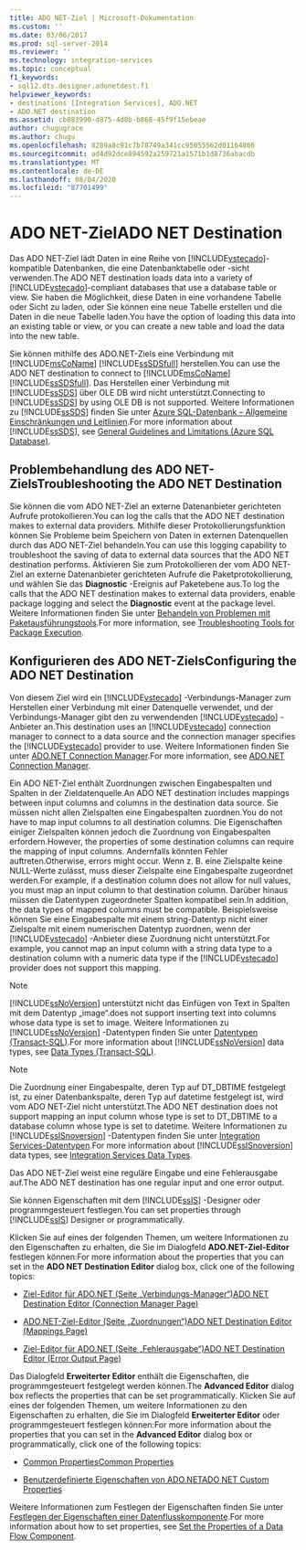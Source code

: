 ```yaml
---
title: ADO NET-Ziel | Microsoft-Dokumentation
ms.custom: ''
ms.date: 03/06/2017
ms.prod: sql-server-2014
ms.reviewer: ''
ms.technology: integration-services
ms.topic: conceptual
f1_keywords:
- sql12.dts.designer.adonetdest.f1
helpviewer_keywords:
- destinations [Integration Services], ADO.NET
- ADO.NET destination
ms.assetid: cb883990-d875-4d8b-b868-45f9f15ebeae
author: chugugrace
ms.author: chugu
ms.openlocfilehash: 8289a8c91c7b78749a341cc95055562d01164866
ms.sourcegitcommit: ad4d92dce894592a259721a1571b1d8736abacdb
ms.translationtype: MT
ms.contentlocale: de-DE
ms.lasthandoff: 08/04/2020
ms.locfileid: "87701499"
---
```

# <a name="ado-net-destination"></a><span data-ttu-id="8a1ef-102">ADO NET-Ziel</span><span class="sxs-lookup"><span data-stu-id="8a1ef-102">ADO NET Destination</span></span>
  <span data-ttu-id="8a1ef-103">Das ADO NET-Ziel lädt Daten in eine Reihe von [!INCLUDE[vstecado](../../includes/vstecado-md.md)]-kompatible Datenbanken, die eine Datenbanktabelle oder -sicht verwenden.</span><span class="sxs-lookup"><span data-stu-id="8a1ef-103">The ADO NET destination loads data into a variety of [!INCLUDE[vstecado](../../includes/vstecado-md.md)]-compliant databases that use a database table or view.</span></span> <span data-ttu-id="8a1ef-104">Sie haben die Möglichkeit, diese Daten in eine vorhandene Tabelle oder Sicht zu laden, oder Sie können eine neue Tabelle erstellen und die Daten in die neue Tabelle laden.</span><span class="sxs-lookup"><span data-stu-id="8a1ef-104">You have the option of loading this data into an existing table or view, or you can create a new table and load the data into the new table.</span></span>  
  
 <span data-ttu-id="8a1ef-105">Sie können mithilfe des ADO.NET-Ziels eine Verbindung mit [!INCLUDE[msCoName](../../includes/msconame-md.md)] [!INCLUDE[ssSDSfull](../../includes/sssdsfull-md.md)] herstellen.</span><span class="sxs-lookup"><span data-stu-id="8a1ef-105">You can use the ADO NET destination to connect to [!INCLUDE[msCoName](../../includes/msconame-md.md)] [!INCLUDE[ssSDSfull](../../includes/sssdsfull-md.md)].</span></span> <span data-ttu-id="8a1ef-106">Das Herstellen einer Verbindung mit [!INCLUDE[ssSDS](../../includes/sssds-md.md)] über OLE DB wird nicht unterstützt.</span><span class="sxs-lookup"><span data-stu-id="8a1ef-106">Connecting to [!INCLUDE[ssSDS](../../includes/sssds-md.md)] by using OLE DB is not supported.</span></span> <span data-ttu-id="8a1ef-107">Weitere Informationen zu [!INCLUDE[ssSDS](../../includes/sssds-md.md)] finden Sie unter [Azure SQL-Datenbank – Allgemeine Einschränkungen und Leitlinien](https://go.microsoft.com/fwlink/?LinkId=248228).</span><span class="sxs-lookup"><span data-stu-id="8a1ef-107">For more information about [!INCLUDE[ssSDS](../../includes/sssds-md.md)], see [General Guidelines and Limitations (Azure SQL Database)](https://go.microsoft.com/fwlink/?LinkId=248228).</span></span>  
  
## <a name="troubleshooting-the-ado-net-destination"></a><span data-ttu-id="8a1ef-108">Problembehandlung des ADO NET-Ziels</span><span class="sxs-lookup"><span data-stu-id="8a1ef-108">Troubleshooting the ADO NET Destination</span></span>  
 <span data-ttu-id="8a1ef-109">Sie können die vom ADO NET-Ziel an externe Datenanbieter gerichteten Aufrufe protokollieren.</span><span class="sxs-lookup"><span data-stu-id="8a1ef-109">You can log the calls that the ADO NET destination makes to external data providers.</span></span> <span data-ttu-id="8a1ef-110">Mithilfe dieser Protokollierungsfunktion können Sie Probleme beim Speichern von Daten in externen Datenquellen durch das ADO NET-Ziel behandeln.</span><span class="sxs-lookup"><span data-stu-id="8a1ef-110">You can use this logging capability to troubleshoot the saving of data to external data sources that the ADO NET destination performs.</span></span> <span data-ttu-id="8a1ef-111">Aktivieren Sie zum Protokollieren der vom ADO NET-Ziel an externe Datenanbieter gerichteten Aufrufe die Paketprotokollierung, und wählen Sie das **Diagnostic** -Ereignis auf Paketebene aus.</span><span class="sxs-lookup"><span data-stu-id="8a1ef-111">To log the calls that the ADO NET destination makes to external data providers, enable package logging and select the **Diagnostic** event at the package level.</span></span> <span data-ttu-id="8a1ef-112">Weitere Informationen finden Sie unter [Behandeln von Problemen mit Paketausführungstools](../troubleshooting/troubleshooting-tools-for-package-execution.md).</span><span class="sxs-lookup"><span data-stu-id="8a1ef-112">For more information, see [Troubleshooting Tools for Package Execution](../troubleshooting/troubleshooting-tools-for-package-execution.md).</span></span>  
  
## <a name="configuring-the-ado-net-destination"></a><span data-ttu-id="8a1ef-113">Konfigurieren des ADO NET-Ziels</span><span class="sxs-lookup"><span data-stu-id="8a1ef-113">Configuring the ADO NET Destination</span></span>  
 <span data-ttu-id="8a1ef-114">Von diesem Ziel wird ein [!INCLUDE[vstecado](../../includes/vstecado-md.md)] -Verbindungs-Manager zum Herstellen einer Verbindung mit einer Datenquelle verwendet, und der Verbindungs-Manager gibt den zu verwendenden [!INCLUDE[vstecado](../../includes/vstecado-md.md)] -Anbieter an.</span><span class="sxs-lookup"><span data-stu-id="8a1ef-114">This destination uses an [!INCLUDE[vstecado](../../includes/vstecado-md.md)] connection manager to connect to a data source and the connection manager specifies the [!INCLUDE[vstecado](../../includes/vstecado-md.md)] provider to use.</span></span> <span data-ttu-id="8a1ef-115">Weitere Informationen finden Sie unter [ADO.NET Connection Manager](../connection-manager/ado-net-connection-manager.md).</span><span class="sxs-lookup"><span data-stu-id="8a1ef-115">For more information, see [ADO.NET Connection Manager](../connection-manager/ado-net-connection-manager.md).</span></span>  
  
 <span data-ttu-id="8a1ef-116">Ein ADO NET-Ziel enthält Zuordnungen zwischen Eingabespalten und Spalten in der Zieldatenquelle.</span><span class="sxs-lookup"><span data-stu-id="8a1ef-116">An ADO NET destination includes mappings between input columns and columns in the destination data source.</span></span> <span data-ttu-id="8a1ef-117">Sie müssen nicht allen Zielspalten eine Eingabespalten zuordnen.</span><span class="sxs-lookup"><span data-stu-id="8a1ef-117">You do not have to map input columns to all destination columns.</span></span> <span data-ttu-id="8a1ef-118">Die Eigenschaften einiger Zielspalten können jedoch die Zuordnung von Eingabespalten erfordern.</span><span class="sxs-lookup"><span data-stu-id="8a1ef-118">However, the properties of some destination columns can require the mapping of input columns.</span></span> <span data-ttu-id="8a1ef-119">Andernfalls könnten Fehler auftreten.</span><span class="sxs-lookup"><span data-stu-id="8a1ef-119">Otherwise, errors might occur.</span></span> <span data-ttu-id="8a1ef-120">Wenn z. B. eine Zielspalte keine NULL-Werte zulässt, muss dieser Zielspalte eine Eingabespalte zugeordnet werden.</span><span class="sxs-lookup"><span data-stu-id="8a1ef-120">For example, if a destination column does not allow for null values, you must map an input column to that destination column.</span></span> <span data-ttu-id="8a1ef-121">Darüber hinaus müssen die Datentypen zugeordneter Spalten kompatibel sein.</span><span class="sxs-lookup"><span data-stu-id="8a1ef-121">In addition, the data types of mapped columns must be compatible.</span></span> <span data-ttu-id="8a1ef-122">Beispielsweise können Sie eine Eingabespalte mit einem string-Datentyp nicht einer Zielspalte mit einem numerischen Datentyp zuordnen, wenn der [!INCLUDE[vstecado](../../includes/vstecado-md.md)] -Anbieter diese Zuordnung nicht unterstützt.</span><span class="sxs-lookup"><span data-stu-id="8a1ef-122">For example, you cannot map an input column with a string data type to a destination column with a numeric data type if the [!INCLUDE[vstecado](../../includes/vstecado-md.md)] provider does not support this mapping.</span></span>  
  
> [!NOTE]  
>  [!INCLUDE[ssNoVersion](../../includes/ssnoversion-md.md)] <span data-ttu-id="8a1ef-123">unterstützt nicht das Einfügen von Text in Spalten mit dem Datentyp „image“.</span><span class="sxs-lookup"><span data-stu-id="8a1ef-123">does not support inserting text into columns whose data type is set to image.</span></span> <span data-ttu-id="8a1ef-124">Weitere Informationen zu [!INCLUDE[ssNoVersion](../../includes/ssnoversion-md.md)] -Datentypen finden Sie unter [Datentypen &#40;Transact-SQL&#41;](/sql/t-sql/data-types/data-types-transact-sql).</span><span class="sxs-lookup"><span data-stu-id="8a1ef-124">For more information about [!INCLUDE[ssNoVersion](../../includes/ssnoversion-md.md)] data types, see [Data Types &#40;Transact-SQL&#41;](/sql/t-sql/data-types/data-types-transact-sql).</span></span>  
  
> [!NOTE]  
>  <span data-ttu-id="8a1ef-125">Die Zuordnung einer Eingabespalte, deren Typ auf DT_DBTIME festgelegt ist, zu einer Datenbankspalte, deren Typ auf datetime festgelegt ist, wird vom ADO NET-Ziel nicht unterstützt.</span><span class="sxs-lookup"><span data-stu-id="8a1ef-125">The ADO NET destination does not support mapping an input column whose type is set to DT_DBTIME to a database column whose type is set to datetime.</span></span> <span data-ttu-id="8a1ef-126">Weitere Informationen zu [!INCLUDE[ssISnoversion](../../includes/ssisnoversion-md.md)] -Datentypen finden Sie unter [Integration Services-Datentypen](integration-services-data-types.md).</span><span class="sxs-lookup"><span data-stu-id="8a1ef-126">For more information about [!INCLUDE[ssISnoversion](../../includes/ssisnoversion-md.md)] data types, see [Integration Services Data Types](integration-services-data-types.md).</span></span>  
  
 <span data-ttu-id="8a1ef-127">Das ADO NET-Ziel weist eine reguläre Eingabe und eine Fehlerausgabe auf.</span><span class="sxs-lookup"><span data-stu-id="8a1ef-127">The ADO NET destination has one regular input and one error output.</span></span>  
  
 <span data-ttu-id="8a1ef-128">Sie können Eigenschaften mit dem [!INCLUDE[ssIS](../../includes/ssis-md.md)] -Designer oder programmgesteuert festlegen.</span><span class="sxs-lookup"><span data-stu-id="8a1ef-128">You can set properties through [!INCLUDE[ssIS](../../includes/ssis-md.md)] Designer or programmatically.</span></span>  
  
 <span data-ttu-id="8a1ef-129">Klicken Sie auf eines der folgenden Themen, um weitere Informationen zu den Eigenschaften zu erhalten, die Sie im Dialogfeld **ADO.NET-Ziel-Editor** festlegen können:</span><span class="sxs-lookup"><span data-stu-id="8a1ef-129">For more information about the properties that you can set in the **ADO NET Destination Editor** dialog box, click one of the following topics:</span></span>  
  
-   [<span data-ttu-id="8a1ef-130">Ziel-Editor für ADO.NET &#40;Seite „Verbindungs-Manager“&#41;</span><span class="sxs-lookup"><span data-stu-id="8a1ef-130">ADO NET Destination Editor &#40;Connection Manager Page&#41;</span></span>](../ado-net-destination-editor-connection-manager-page.md)  
  
-   [<span data-ttu-id="8a1ef-131">ADO.NET-Ziel-Editor &#40;Seite „Zuordnungen“&#41;</span><span class="sxs-lookup"><span data-stu-id="8a1ef-131">ADO NET Destination Editor &#40;Mappings Page&#41;</span></span>](../ado-net-destination-editor-mappings-page.md)  
  
-   [<span data-ttu-id="8a1ef-132">Ziel-Editor für ADO.NET &#40;Seite „Fehlerausgabe“&#41;</span><span class="sxs-lookup"><span data-stu-id="8a1ef-132">ADO NET Destination Editor &#40;Error Output Page&#41;</span></span>](../ado-net-destination-editor-error-output-page.md)  
  
 <span data-ttu-id="8a1ef-133">Das Dialogfeld **Erweiterter Editor** enthält die Eigenschaften, die programmgesteuert festgelegt werden können.</span><span class="sxs-lookup"><span data-stu-id="8a1ef-133">The **Advanced Editor** dialog box reflects the properties that can be set programmatically.</span></span> <span data-ttu-id="8a1ef-134">Klicken Sie auf eines der folgenden Themen, um weitere Informationen zu den Eigenschaften zu erhalten, die Sie im Dialogfeld **Erweiterter Editor** oder programmgesteuert festlegen können:</span><span class="sxs-lookup"><span data-stu-id="8a1ef-134">For more information about the properties that you can set in the **Advanced Editor** dialog box or programmatically, click one of the following topics:</span></span>  
  
-   [<span data-ttu-id="8a1ef-135">Common Properties</span><span class="sxs-lookup"><span data-stu-id="8a1ef-135">Common Properties</span></span>](../common-properties.md)  
  
-   [<span data-ttu-id="8a1ef-136">Benutzerdefinierte Eigenschaften von ADO.NET</span><span class="sxs-lookup"><span data-stu-id="8a1ef-136">ADO NET Custom Properties</span></span>](ado-net-custom-properties.md)  
  
 <span data-ttu-id="8a1ef-137">Weitere Informationen zum Festlegen der Eigenschaften finden Sie unter [Festlegen der Eigenschaften einer Datenflusskomponente](set-the-properties-of-a-data-flow-component.md).</span><span class="sxs-lookup"><span data-stu-id="8a1ef-137">For more information about how to set properties, see [Set the Properties of a Data Flow Component](set-the-properties-of-a-data-flow-component.md).</span></span>  
  
  
